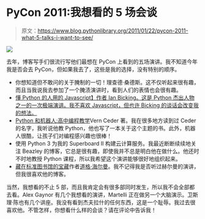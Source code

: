 # PyCon 2011:我想看的 5 场会谈

> 原文：<https://www.blog.pythonlibrary.org/2011/01/22/pycon-2011-what-5-talks-i-want-to-see/>

[![](img/404a7b432bc1cc0abd29b26f7d7351fc.png)](http://us.pycon.org)

去年，博客写手们很流行写他们最想在 PyCon 上看到的五场演讲。我不知道今年我是否会去 PyCon，但如果我去了，这些是我的选择，没有特别的顺序。

*   你想知道但不敢问的关于腌制的一切！理查德·桑德斯。这不仅听起来很有趣，而且当我说我去参加了一个腌渍演讲时，看到人们的表情也会很有趣。
*   [懂 Python 的人用的 Javascript】作者 Ian Bicking。这是 Python 杰出人物之一的一次极端演讲。我不喜欢 Javascript，但也许 Bicking 的谈话会改变我的想法。](http://us.pycon.org/2011/schedule/sessions/41/)
*   [Python 和机器人:高中编程教学](http://us.pycon.org/2011/schedule/sessions/74/)Vern Ceder 著。我在很多地方读到过 Ceder 的名字，我听说他教 Python，他也写了一本关于这个主题的书。此外，机器人很酷，让孩子们对编程感兴趣也很棒！
*   使用 Python 3 为我的 Superboard II 构建云计算服务。我最近断断续续地关注 Beazley 的博客，它总是很有趣，即使我并不总是明白他在做什么。他还时不时地教授 Python 课程，所以我希望这个演讲能够很好地组织起来。
*   [藏在标准图书馆的宝藏](http://us.pycon.org/2011/schedule/sessions/251/)作者[道格·海尔曼](http://blog.doughellmann.com/)。我不记得我是否听过赫尔曼的演讲，但我很喜欢他的博客。

当然，我想看的不止 5 部，而且我肯定会有很多部同时发生，所以我不会全部都去看。Alex Gaynor 有几个我想看的演讲，Martelli 正在做另一个大脑演示。卫斯理·陈也有几个讲座。我没有看到杰夫拉什的任何东西，这是一个耻辱。我过去很喜欢他。不管怎样，你想看什么样的会谈？请在评论中告诉我！